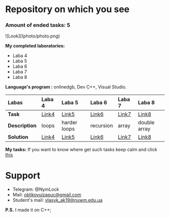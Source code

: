 # Repository on which you see
### Amount of ended tasks: 5

![Look][(photo/photo.png)

**My completed laboratories:**
- Laba 4
- Laba 5
- Laba 6
- Laba 7
- Laba 8

**Language's program :** onlinedgb, Dev C++, Visual Studio.



| Labas      | Laba 4  | Laba 5 | Laba 6 | Laba 7  | Laba 8  |
|:----------|:--------|:--------|:--------|:---------|:---------|
| **Task**      |[Link4]()|[Link5]()|[Link6]()| [Link7]() | [Link8]() |
|**Description**| loops | harder loops| recursion| array | double array |
|**Solution**| [Link4](Lab4/4laboratorna.cpp)|[Link5](Lab5/5laboratorna.cpp)|[Link6](Lab6/6laboratorna.cpp)| [Link7](Lab7/7laboratorna.cpp)| [Link8](Lab8/8laboratorna.cpp)|

**My tasks:** 
If you want to know where get such tasks keep calm and click [this](https://1drv.ms/w/s!ApM96gnEnHr4hmXY1U2ABbdlTcsh)

# Support
- Telegram: @NymLock
- Mail: oblikovuizapuc@gmail.com
- Student's mail: vlasyk_ak19@nuwm.edu.ua

**P.S.** I made it on C++;
